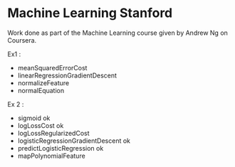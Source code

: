 # Machine Learning Stanford
Work done as part of the Machine Learning course given by Andrew Ng on Coursera.

Ex1 :
- meanSquaredErrorCost
- linearRegressionGradientDescent
- normalizeFeature
- normalEquation

Ex 2 :
- sigmoid   ok
- logLossCost   ok
- logLossRegularizedCost
- logisticRegressionGradientDescent ok
- predictLogisticRegression ok
- mapPolynomialFeature
